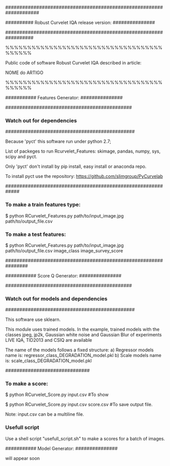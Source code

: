 ####################################################################

##########   Robust Curvelet IQA release version:   ###############

##################################################################


%%%%%%%%%%%%%%%%%%%%%%%%%%%%%%%%%%%%%%%%%%

Public code of software Robust Curvelet IQA described in article:

NOME do ARTIGO

%%%%%%%%%%%%%%%%%%%%%%%%%%%%%%%%%%%%%%%%%%


########### Features Generator: ###############

#############################################
###   Watch out for dependencies   #############
##############################################

Because 'pyct' this software run under python 2.7;

List of packeges to run Rcurvelet_Features: skimage, pandas, numpy, sys, scipy and pyct.

Only 'pyct' don't install by pip install, easy install or anaconda repo. 

To install pyct use the repository: https://github.com/slimgroup/PyCurvelab

#############################################################

### To make a train features type: ####

$ python RCurvelet_Features.py path/to/input_image.jpg path/to/output_file.csv

### To make a test features: ####

$ python RCurvelet_Features.py path/to/input_image.jpg path/to/output_file.csv image_class image_survey_score

################################################################

########### Score Q Generator: ###############

#############################################
###   Watch out for models and dependencies #############
##############################################

This software use sklearn.

This module uses trained models. 
In the example, trained models with the classes jpeg, jp2k, Gaussian white noise and Gaussian Blur of experiments LIVE IQA, TID2013 and CSIQ are available

The name of the models follows a fixed structure: 
a) Regressor models name is: regressor_class_DEGRADATION_model.pkl
b) Scale models name is: scale_class_DEGRADATION_model.pkl


##############################

### To make a score: ####

$ python RCurvelet_Score.py input.csv #To show

$ python RCurvelet_Score.py input.csv score.csv #To save output file.

Note: input.csv can be a multiline file.

### Usefull script ####

Use a shell script "usefull_script.sh" to make a scores for a batch of images.


########### Model Generator: ###############

will appear soon


